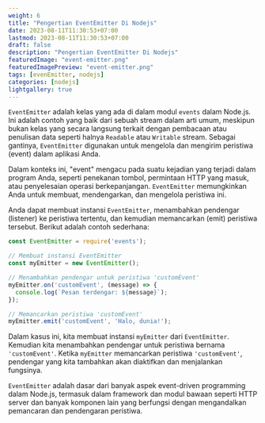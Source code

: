 ```yaml
---
weight: 6
title: "Pengertian EventEmitter Di Nodejs"
date: 2023-08-11T11:30:53+07:00
lastmod: 2023-08-11T11:30:53+07:00
draft: false
description: "Pengertian EventEmitter Di Nodejs"
featuredImage: "event-emitter.png"
featuredImagePreview: "event-emitter.png"
tags: [evenEmitter, nodejs]
categories: [nodejs]
lightgallery: true
---
```


`EventEmitter` adalah kelas yang ada di dalam modul `events` dalam Node.js. Ini adalah contoh yang baik dari sebuah stream dalam arti umum, meskipun bukan kelas yang secara langsung terkait dengan pembacaan atau penulisan data seperti halnya `Readable` atau `Writable` stream. Sebagai gantinya, `EventEmitter` digunakan untuk mengelola dan mengirim peristiwa (event) dalam aplikasi Anda.

Dalam konteks ini, "event" mengacu pada suatu kejadian yang terjadi dalam program Anda, seperti penekanan tombol, permintaan HTTP yang masuk, atau penyelesaian operasi berkepanjangan. `EventEmitter` memungkinkan Anda untuk membuat, mendengarkan, dan mengelola peristiwa ini.

Anda dapat membuat instansi `EventEmitter`, menambahkan pendengar (listener) ke peristiwa tertentu, dan kemudian memancarkan (emit) peristiwa tersebut. Berikut adalah contoh sederhana:

```javascript
const EventEmitter = require('events');

// Membuat instansi EventEmitter
const myEmitter = new EventEmitter();

// Menambahkan pendengar untuk peristiwa 'customEvent'
myEmitter.on('customEvent', (message) => {
  console.log(`Pesan terdengar: ${message}`);
});

// Memancarkan peristiwa 'customEvent'
myEmitter.emit('customEvent', 'Halo, dunia!');
```

Dalam kasus ini, kita membuat instansi `myEmitter` dari `EventEmitter`. Kemudian kita menambahkan pendengar untuk peristiwa bernama `'customEvent'`. Ketika `myEmitter` memancarkan peristiwa `'customEvent'`, pendengar yang kita tambahkan akan diaktifkan dan menjalankan fungsinya.

`EventEmitter` adalah dasar dari banyak aspek event-driven programming dalam Node.js, termasuk dalam framework dan modul bawaan seperti HTTP server dan banyak komponen lain yang berfungsi dengan mengandalkan pemancaran dan pendengaran peristiwa.  
